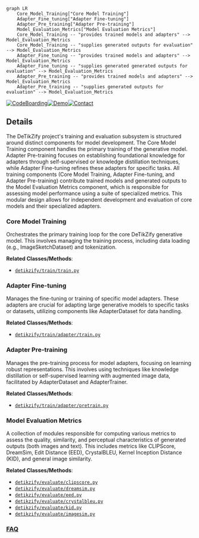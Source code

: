 ```mermaid
graph LR
    Core_Model_Training["Core Model Training"]
    Adapter_Fine_tuning["Adapter Fine-tuning"]
    Adapter_Pre_training["Adapter Pre-training"]
    Model_Evaluation_Metrics["Model Evaluation Metrics"]
    Core_Model_Training -- "provides trained models and adapters" --> Model_Evaluation_Metrics
    Core_Model_Training -- "supplies generated outputs for evaluation" --> Model_Evaluation_Metrics
    Adapter_Fine_tuning -- "provides trained models and adapters" --> Model_Evaluation_Metrics
    Adapter_Fine_tuning -- "supplies generated generated outputs for evaluation" --> Model_Evaluation_Metrics
    Adapter_Pre_training -- "provides trained models and adapters" --> Model_Evaluation_Metrics
    Adapter_Pre_training -- "supplies generated outputs for evaluation" --> Model_Evaluation_Metrics
```

[![CodeBoarding](https://img.shields.io/badge/Generated%20by-CodeBoarding-9cf?style=flat-square)](https://github.com/CodeBoarding/GeneratedOnBoardings)[![Demo](https://img.shields.io/badge/Try%20our-Demo-blue?style=flat-square)](https://www.codeboarding.org/demo)[![Contact](https://img.shields.io/badge/Contact%20us%20-%20contact@codeboarding.org-lightgrey?style=flat-square)](mailto:contact@codeboarding.org)

## Details

The DeTikZify project's training and evaluation subsystem is structured around distinct components for model development. The Core Model Training component handles the primary training of the generative model. Adapter Pre-training focuses on establishing foundational knowledge for adapters through self-supervised or knowledge distillation techniques, while Adapter Fine-tuning refines these adapters for specific tasks. All training components (Core Model Training, Adapter Fine-tuning, and Adapter Pre-training) contribute trained models and generated outputs to the Model Evaluation Metrics component, which is responsible for assessing model performance using a suite of specialized metrics. This modular design allows for independent development and evaluation of core models and their specialized adapters.

### Core Model Training
Orchestrates the primary training loop for the core DeTikZify generative model. This involves managing the training process, including data loading (e.g., ImageSketchDataset) and tokenization.


**Related Classes/Methods**:

- <a href="https://github.com/potamides/DeTikZify/blob/main/detikzify/train/train.py" target="_blank" rel="noopener noreferrer">`detikzify/train/train.py`</a>


### Adapter Fine-tuning
Manages the fine-tuning or training of specific model adapters. These adapters are crucial for adapting large generative models to specific tasks or datasets, utilizing components like AdapterDataset for data handling.


**Related Classes/Methods**:

- <a href="https://github.com/potamides/DeTikZify/blob/main/detikzify/train/adapter/train.py" target="_blank" rel="noopener noreferrer">`detikzify/train/adapter/train.py`</a>


### Adapter Pre-training
Manages the pre-training process for model adapters, focusing on learning robust representations. This involves using techniques like knowledge distillation or self-supervised learning with augmented image data, facilitated by AdapterDataset and AdapterTrainer.


**Related Classes/Methods**:

- <a href="https://github.com/potamides/DeTikZify/blob/main/detikzify/train/adapter/pretrain.py" target="_blank" rel="noopener noreferrer">`detikzify/train/adapter/pretrain.py`</a>


### Model Evaluation Metrics
A collection of modules responsible for computing various metrics to assess the quality, similarity, and perceptual characteristics of generated outputs (both images and text). This includes metrics like CLIPScore, DreamSim, Edit Distance (EED), CrystalBLEU, Kernel Inception Distance (KID), and general image similarity.


**Related Classes/Methods**:

- <a href="https://github.com/potamides/DeTikZify/blob/main/detikzify/evaluate/clipscore.py" target="_blank" rel="noopener noreferrer">`detikzify/evaluate/clipscore.py`</a>
- <a href="https://github.com/potamides/DeTikZify/blob/main/detikzify/evaluate/dreamsim.py" target="_blank" rel="noopener noreferrer">`detikzify/evaluate/dreamsim.py`</a>
- <a href="https://github.com/potamides/DeTikZify/blob/main/detikzify/evaluate/eed.py" target="_blank" rel="noopener noreferrer">`detikzify/evaluate/eed.py`</a>
- <a href="https://github.com/potamides/DeTikZify/blob/main/detikzify/evaluate/crystalbleu.py" target="_blank" rel="noopener noreferrer">`detikzify/evaluate/crystalbleu.py`</a>
- <a href="https://github.com/potamides/DeTikZify/blob/main/detikzify/evaluate/kid.py" target="_blank" rel="noopener noreferrer">`detikzify/evaluate/kid.py`</a>
- <a href="https://github.com/potamides/DeTikZify/blob/main/detikzify/evaluate/imagesim.py" target="_blank" rel="noopener noreferrer">`detikzify/evaluate/imagesim.py`</a>




### [FAQ](https://github.com/CodeBoarding/GeneratedOnBoardings/tree/main?tab=readme-ov-file#faq)